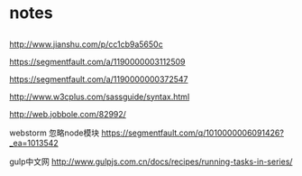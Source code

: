 # notes

## 

http://www.jianshu.com/p/cc1cb9a5650c

https://segmentfault.com/a/1190000003112509

https://segmentfault.com/a/1190000000372547

http://www.w3cplus.com/sassguide/syntax.html

http://web.jobbole.com/82992/

webstorm 忽略node模块
https://segmentfault.com/q/1010000006091426?_ea=1013542

gulp中文网
http://www.gulpjs.com.cn/docs/recipes/running-tasks-in-series/

